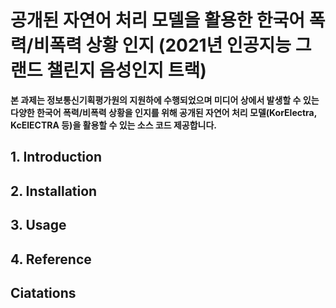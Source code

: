 # 공개된 자연어 처리 모델을 활용한 한국어 폭력/비폭력 상황 인지 (2021년 인공지능 그랜드 챌린지 음성인지 트랙)

**본 과제는 정보통신기획평가원의 지원하에 수행되었으며 미디어 상에서 발생할 수 있는 다양한 한국어 폭력/비폭력 상황을 인지를 위해 공개된 자연어 처리 모델(KorElectra, KcElECTRA 등)을 활용할 수 있는 소스 코드 제공합니다.**

## 1. Introduction


## 2. Installation


## 3. Usage


## 4. Reference


## Ciatations
